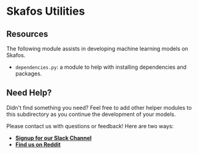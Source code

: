 # Skafos Utilities

## Resources
The following module assists in developing machine learning models on Skafos.

-  `dependencies.py`: a module to help with installing dependencies and packages.

## Need Help?
Didn't find something you need? Feel free to add other helper modules to this subdirectory as you continue the development of your models.

Please contact us with questions or feedback! Here are two ways:


-  [**Signup for our Slack Channel**](https://skafosai.slack.com/)
-  [**Find us on Reddit**](https://reddit.com/r/skafos) 